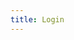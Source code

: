 ```yaml
---
title: Login
---
```


<div id="btn-google"></div>
<script src="https://accounts.google.com/gsi/client" async defer></script>
<script type="application/javascript">
window.onload = function () {
  google.accounts.id.initialize({
    client_id: '169826553548-c1o8b8sh7f25qlv1qt026kieucus8r72.apps.googleusercontent.com',
    context: 'use', callback: onGoogleCredential,
  })
  google.accounts.id.prompt((notification) => {
    if (notification.isNotDisplayed() || notification.isSkippedMoment()) {
      const parent = document.getElementById('btn-google')
      google.accounts.id.renderButton(parent, {
        type: 'icon', size: 'large', shape: 'circle', theme: 'filled-blue',
      })
    }
  })

  function onGoogleCredential(event) {
    console.log(`credential`, event.credential)
  }
}
</script>
